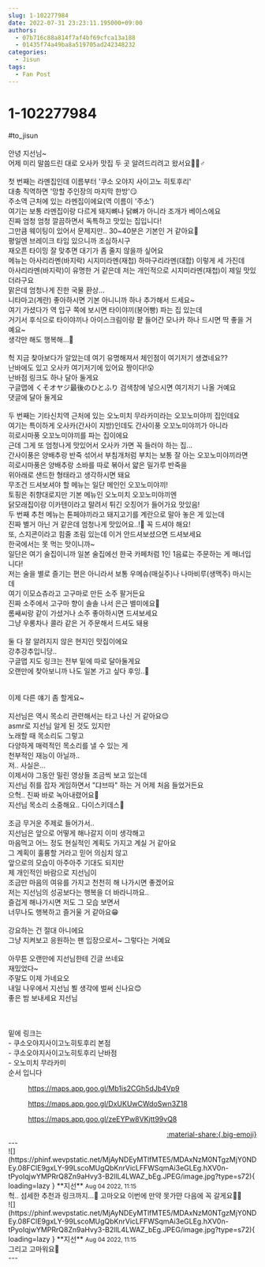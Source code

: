 ```yaml
---
slug: 1-102277984
date: 2022-07-31 23:23:11.195000+09:00
authors:
  - 07b716c88a814f7af4bf69cfca13a188
  - 01435f74a49ba8a519705ad242348232
categories:
  - Jisun
tags:
  - Fan Post
---
```


# 1-102277984

<div class="post-container" markdown="1">
<div class="content-container md-sidebar__scrollwrap" markdown="1">

\#to_jisun<br><br>안녕 지선님~<br>어제 미리 말씀드린 대로 오사카 맛집 두 곳 알려드리려고 왔서요🙋🏻♂️<br><br>첫 번째는 라멘집인데 이름부터 '쿠소 오야지 사이고노 히토후리'<br>대충 직역하면 '망할 주인장의 마지막 한방'😏<br>주소역 근처에 있는 라멘집이에요(역 이름이 '주소')<br>여기는 보통 라멘집이랑 다르게 돼지뼈나 닭뼈가 아니라 조개가 베이스에요<br>진짜 엄청 엄청 깔끔하면서 독특하고 맛있는 집입니다!<br>그만큼 웨이팅이 있어서 문제지만.. 30~40분은 기본인 거 같아요🥵<br>평일엔 브레이크 타임 있으니까 조심하시구<br>재오픈 타이밍 잘 맞추면 대기가 좀 줄지 않을까 싶어요<br>메뉴는  아사리라멘(바지락) 시지미라멘(재첩) 하마구리라멘(대합) 이렇게 세 가진데<br>아사리라멘(바지락)이 유명한 거 같은데 저는 개인적으로 시지미라멘(재첩)이 제일 맛있더라구요<br>맑은데 엄청나게 진한 국물 환상...<br>니타마고(계란) 좋아하시면 기본 아니니까 하나 추가해서 드세요~<br>여기 가셨다가 역 입구 쪽에 보시면 타이야끼(붕어빵) 파는 집 있는데<br>거기서 후식으로 타이야끼나 아이스크림이랑 팥 들어간 모나카 하나 드시면 딱 좋을 거예요~<br>생각만 해도 행복해...🤤<br><br>헉 지금 찾아보다가 알았는데 여기 유명해져서 체인점이 여기저기 생겼네요??<br>난바에도 있고 오사카 여기저기에 있어요 짱이다!😲<br>난바점 링크도 하나 달아 둘게요<br>구글맵에 くそオヤジ最後のひとふり 검색창에 넣으시면 여기저기 나올 거예요<br>댓글에 달아 둘게요 <br><br>두 번째는 기타신치역 근처에 있는 오노미치 무라카미라는 오꼬노미야끼 집인데요<br>여기는 특이하게 오사카(간사이 지방)인데도 간사이풍 오꼬노미야끼가 아니라<br>히로시마풍 오꼬노미야끼를 파는 집이에요<br>근데 그게 또 엄청나게 맛있어서 오사카 가면 꼭 들러야 하는 집...<br>간사이풍은 양배추랑 반죽 섞어서 부침개처럼 부치는 보통 잘 아는 오꼬노미야끼라면<br>히로시마풍은 양배추랑 소바를 따로 볶아서 얇은 밀가루 반죽을<br>위아래로 샌드한 형태라고 생각하시면 돼요<br>무조건 드셔보셔야 할 메뉴는 일단 메인인 오꼬노미야끼!<br>토핑은 취향대로지만 기본 메뉴인 오노미치 오꼬노미야끼엔<br>닭모래집이랑 이카텐이라고 말려서 튀긴 오징어가 들어가요 맛있음!<br>두 번째 추천 메뉴는 톤페야끼라고 돼지고기를 계란으로 말아 놓은 게 있는데<br>진짜 별거 아닌 거 같은데 엄청나게 맛있어요..!🤩 꼭 드셔야 해요!<br>또, 스지콘이라고 힘줄 조림 있는데 이거 안드셔보셨으면 드셔보세요<br>한국에서는 못 먹는 맛이니까~<br>일단은 여기 술집이니까 일본 술집에선 한국 카페처럼 1인 1음료는 주문하는 게 매너입니다!<br>저는 술을 별로 즐기는 편은 아니라서 보통 우메슈(매실주)나 나마비루(생맥주) 마시는데<br>여기 이모쇼츄라고 고구마로 만든 소주 팔거든요<br>진짜 소주에서 고구마 향이 솔솔 나서 은근 별미에요🍶<br>롬쌔씨랑 같이 가셨거나 소주 좋아하시면 드셔보세요<br>그냥 우롱차나 콜라 같은 거 주문해서 드셔도 돼용 <br><br>둘 다 잘 알려지지 않은 현지인 맛집이에요<br>강추강추입니당..<br>구글맵 지도 링크는 전부 밑에 따로 달아둘게요<br>오랜만에 찾아보니까 나도 일본 가고 싶다 후잉..🥲<br><br><br>이제 다른 얘기 좀 할게요~ <br><br>지선님은 역시 목소리 관련해서는 타고 나신 거 같아요😌<br>asmr로 지선님 알게 된 것도 있지만<br>노래할 때 목소리도 그렇고<br>다양하게 매력적인 목소리를 낼 수 있는 게<br>천부적인 재능이 아닐까..<br>저.. 사실은...<br>이제서야 그동안 밀린 영상들 조금씩 보고 있는데<br>지선님 쥐를 잡자 게임하면서 "댜브따" 하는 거 어제 처음 들었거든요<br>으헉.. 진짜 바로 녹아내렸어요🫠<br>지선님 목소리 소중해요.. 다이스키데스💓<br><br>조금 무거운 주제로 들어가서..<br>지선님은 앞으로 어떻게 해나갈지 이미 생각해고<br>마음먹고 어느 정도 현실적인 계획도 가지고 계실 거 같아요<br>그 계획이 훌륭할 거라고 믿어 의심치 않고<br>앞으로의 모습이 아주아주 기대도 되지만<br>제 개인적인 바람으로 지선님이<br>조금만 마음의 여유를 가지고 천천히 해 나가시면 좋겠어요<br>저는 지선님의 성공보다는 행복을 더 바라니까요..<br>즐겁게 해나가시면 저도 그 모습 보면서<br>너무나도 행복하고 즐거울 거 같아요😁<br><br>강요하는 건 절대 아니에요<br>그냥 지켜보고 응원하는 팬 입장으로서~ 그렇다는 거예요 <br><br>아무튼 오랜만에 지선님한테 긴글 쓰네요<br>재밌었다~<br>주말도 이제 가네요오<br>내일 나우에서 지선님 뵐 생각에 벌써 신나요😊<br>좋은 밤 보내세요 지선님<br><br><br><br>밑에 링크는<br>- 쿠소오야지사이고노히토후리 본점<br>- 쿠소오야지사이고노히토후리 난바점<br>- 오노미치 무라카미<br>순서 입니다
<figure class="snippet" markdown="1">
<a href="https://maps.app.goo.gl/Mb1is2CGh5dJb4Vp9">https://maps.app.goo.gl/Mb1is2CGh5dJb4Vp9</a>
</figure>

<figure class="snippet" markdown="1">
<a href="https://maps.app.goo.gl/DxUKUwCWdoSwn3Z18">https://maps.app.goo.gl/DxUKUwCWdoSwn3Z18</a>
</figure>

<figure class="snippet" markdown="1">
<a href="https://maps.app.goo.gl/zeEYPw8VKjtt99vQ8">https://maps.app.goo.gl/zeEYPw8VKjtt99vQ8</a>
</figure>


</div>
</div>

<div style="text-align: right;" markdown="1">
<a href="https://weverse.io/fromis9/fanpost/1-102277984" style="text-align: right;">:material-share:{.big-emoji}</a>
</div>
---

<div class="comments-container md-sidebar__scrollwrap" markdown="1">
<div class="comment" markdown="1">
<div class='id-container' markdown="1">
![](https://phinf.wevpstatic.net/MjAyNDEyMTlfMTE5/MDAxNzM0NTgzMjY0NDEy.08FClE9gxLY-99LscoMUgQbKnrVicLFFWSqmAi3eGLEg.hXV0n-tPyoIqjwYMPRrQ8Zn9aHvy3-B2llL4LWAZ_bEg.JPEG/image.jpg?type=s72){ loading=lazy }
**<span class="artist">지선</span>** <small>Aug 04 2022, 11:15</small><br>
</div>
<div class='comment-body' markdown="1">
헉.. 섬세한 추천과 링크까지...🥺 고마오요 이번에 만약 못가먄 다음에 꼭 갈게요🤭🤭
</div>
</div>
<div class="comment" markdown="1">
<div class='id-container' markdown="1">
![](https://phinf.wevpstatic.net/MjAyNDEyMTlfMTE5/MDAxNzM0NTgzMjY0NDEy.08FClE9gxLY-99LscoMUgQbKnrVicLFFWSqmAi3eGLEg.hXV0n-tPyoIqjwYMPRrQ8Zn9aHvy3-B2llL4LWAZ_bEg.JPEG/image.jpg?type=s72){ loading=lazy }
**<span class="artist">지선</span>** <small>Aug 04 2022, 11:15</small><br>
</div>
<div class='comment-body' markdown="1">
그리고 고마워요🤍
</div>
</div>
</div>
---
